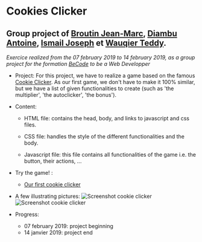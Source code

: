 
Cookies Clicker
=================================

Group project of [Broutin Jean-Marc](https://github.com/jmbroutin), [Diambu Antoine](https://github.com/AntoineDia), [Ismail Joseph](https://github.com/Fesouille) et [Wauqier Teddy](https://github.com/Elleonors).
----------------------------------

*Exercice realized from the 07 february 2019 to 14 february 2019, as a group project for the formation [BeCode](https://www.becode.org/) to be a Web Developper*


* Project:
For this project, we have to realize a game based on the famous [Cookie Clicker](http://orteil.dashnet.org/cookieclicker/). As our first game, we don't have to make it 100% similar, but we have a list of given functionalities to create (such as 'the multiplier', 'the autoclicker', 'the bonus').

* Content:
	* HTML file: contains the head, body, and links to javascript and css files.

	* CSS file: handles the style of the different functionalities and the body.

	* Javascript file: this file contains all functionalities of the game i.e. the button, their actions, ...


* Try the game! :
	* [Our first cookie clicker]("")

* A few illustrating pictures:
![Screenshot cookie clicker]("")
![Screenshot cookie clicker]("")


* Progress: 
	* 07 february 2019: project beginning
	* 14 janvier 2019: project end

